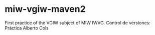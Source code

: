 # miw-vgiw-maven2
First practice of the VGIW subject of MIW
IWVG. Control de versiones: Práctica Alberto Cols
